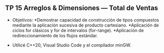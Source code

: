 ## TP 15 Arreglos & Dimensiones — Total de Ventas 

* Objetivos: *Demostrar capacidad de construcción de tipos compuestos mediante la aplicación sucesiva de producto cartesiano.
             *Aplicación de ciclos for clásicos y for de intervalos (for-range).
             *Aplicación de redireccionamiento de los flujos estándar.

* Utilicé C++20, Visual Studio Code y el compilador minGW.
